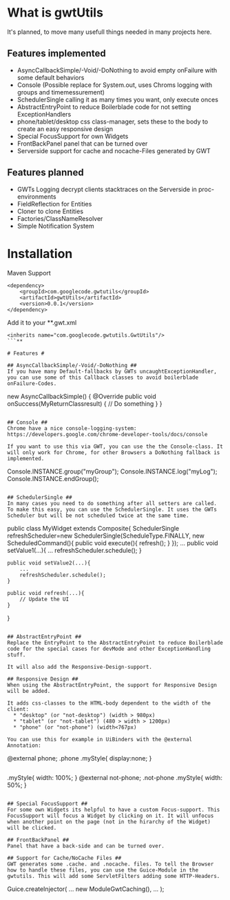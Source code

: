 # What is gwtUtils #
It's planned, to move many usefull things needed in many projects here.

## Features implemented ##
  * AsyncCallbackSimple/-Void/-DoNothing to avoid empty onFailure with some default  behaviors
  * Console (Possible replace for System.out, uses Chroms logging with groups and timemessurement)
  * SchedulerSingle calling it as many times you want, only execute onces
  * AbstractEntryPoint to reduce Boilerblade code for not setting ExceptionHandlers
  * phone/tablet/desktop css class-manager, sets these to the body to create an easy responsive design
  * Special FocusSupport for own Widgets
  * FrontBackPanel panel that can be turned over
  * Serverside support for cache and nocache-Files generated by GWT

## Features planned ##
  * GWTs Logging decrypt clients stacktraces on the Serverside in proc-environments
  * FieldReflection for Entities
  * Cloner to clone Entities
  * Factories/ClassNameResolver
  * Simple Notification System

# Installation #

Maven Support
```
<dependency>
	<groupId>com.googlecode.gwtutils</groupId>
	<artifactId>gwtUtils</artifactId>
	<version>0.0.1</version>
</dependency>
```

Add it to your **.gwt.xml
```
<inherits name="com.googlecode.gwtutils.GwtUtils"/>
```**

# Features #

## AsyncCallbackSimple/-Void/-DoNothing ##
If you have many Default-fallbacks by GWTs uncaughtExceptionHandler, you can use some of this Callback classes to avoid boilerblade onFailure-Codes.
```
new AsyncCallbackSimple<MyReturnClass>() {
	@Override
	public void onSuccess(MyReturnClassresult) {
		// Do something
	}
}
```

## Console ##
Chrome have a nice console-logging-system: https://developers.google.com/chrome-developer-tools/docs/console

If you want to use this via GWT, you can use the the Console-class. It will only work for Chrome, for other Browsers a DoNothing fallback is implemented.

```
Console.INSTANCE.group("myGroup");
Console.INSTANCE.log("myLog");
Console.INSTANCE.endGroup();
```

## SchedulerSingle ##
In many cases you need to do something after all setters are called. To make this easy, you can use the SchedulerSingle. It uses the GWTs Scheduler but will be not scheduled twice at the same time.

```
public class MyWidget extends Composite{
	SchedulerSingle refreshScheduler=new SchedulerSingle(ScheduleType.FINALLY, new ScheduledCommand(){
		public void execute(){
			refresh();
		}
	});
	...
	public void setValue1(...){
		...
		refreshScheduler.schedule();
	}
	
	public void setValue2(...){
		...
		refreshScheduler.schedule();
	}

	public void refresh(...){
		// Update the UI
	}
	

}
```

## AbstractEntryPoint ##
Replace the EntryPoint to the AbstractEntryPoint to reduce Boilerblade code for the special cases for devMode and other ExceptionHandling stuff.

It will also add the Responsive-Design-support.

## Responsive Design ##
When using the AbstractEntryPoint, the support for Responsive Design will be added.

It adds css-classes to the HTML-body dependent to the width of the client:
  * "desktop" (or "not-desktop") (width > 980px)
  * "tablet" (or "not-tablet") (480 > width > 1200px)
  * "phone" (or "not-phone") (width<767px)

You can use this for example in UiBinders with the @external Annotation:
```
@external phone;
.phone .myStyle{
	display:none;
}
```
```
.myStyle{
	width: 100%;
}
@external not-phone;
.not-phone .myStyle{
	width: 50%;
}
```

## Special FocusSupport ##
For some own Widgets its helpful to have a custom Focus-support. This FocusSupport will focus a Widget by clicking on it. It will unfocus when another point on the page (not in the hirarchy of the Widget) will be clicked.

## FrontBackPanel ##
Panel that have a back-side and can be turned over.

## Support for Cache/NoCache Files ##
GWT generates some .cache. and .nocache. files. To tell the Browser how to handle these files, you can use the Guice-Module in the gwtutils. This will add some ServletFilters adding some HTTP-Headers.
```
Guice.createInjector(
  ...
  new ModuleGwtCaching(),
  ...
);
```